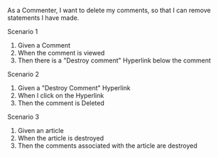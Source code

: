 As a Commenter, I want to delete my comments, so that I can remove statements I have made.

Scenario 1
1. Given a Comment
2. When the comment is viewed
3. Then there is a "Destroy comment" Hyperlink below the comment

Scenario 2
1. Given a "Destroy Comment" Hyperlink
2. When I click on the Hyperlink
3. Then the comment is Deleted

Scenario 3
1. Given an article
2. When the article is destroyed
3. Then the comments associated with the article are destroyed
